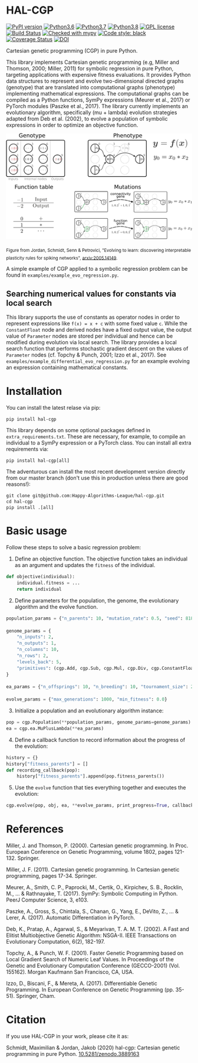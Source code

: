 HAL-CGP
=======
[![PyPI version](https://badge.fury.io/py/hal-cgp.svg)](https://badge.fury.io/py/hal-cgp)
[![Python3.6](https://img.shields.io/badge/python-3.6-red.svg)](https://www.python.org/downloads/release/python-369/)
[![Python3.7](https://img.shields.io/badge/python-3.7-red.svg)](https://www.python.org/)
[![Python3.8](https://img.shields.io/badge/python-3.8-red.svg)](https://www.python.org/)
[![GPL license](https://img.shields.io/badge/License-GPLv3-blue.svg)](https://www.gnu.org/licenses/old-licenses/gpl-3.0.html)
[![Build Status](https://api.travis-ci.org/Happy-Algorithms-League/hal-cgp.svg?branch=master)](https://travis-ci.org/Happy-Algorithms-League/hal-cgp)
[![Checked with mypy](http://www.mypy-lang.org/static/mypy_badge.svg)](http://mypy-lang.org/)
[![Code style: black](https://img.shields.io/badge/code%20style-black-000000.svg)](https://github.com/psf/black)
[![Coverage Status](https://coveralls.io/repos/github/Happy-Algorithms-League/python-gp/badge.svg?branch=master)](https://coveralls.io/github/Happy-Algorithms-League/python-gp?branch=master)
[![DOI](https://zenodo.org/badge/DOI/10.5281/zenodo.3889163.svg)](https://doi.org/10.5281/zenodo.3889163)


Cartesian genetic programming (CGP) in pure Python.

This library implements Cartesian genetic programming (e.g, Miller and Thomson, 2000; Miller, 2011) for symbolic regression in pure Python, targeting applications with expensive fitness evaluations. It provides Python data structures to represent and evolve two-dimensional directed graphs (genotype) that are translated into computational graphs (phenotype) implementing mathematical expressions. The computational graphs can be compiled as a Python functions, SymPy expressions (Meurer et al., 2017) or PyTorch modules (Paszke et al., 2017). The library currently implements an evolutionary algorithm, specifically (mu + lambda) evolution strategies adapted from Deb et al. (2002), to evolve a population of symbolic expressions in order to optimize an objective function.

<div style="text-align:center"><img src="https://raw.githubusercontent.com/Happy-Algorithms-League/hal-cgp/master/cgp-sketch.png" alt="CGP Sketch" width="600"/></div>

<sub>Figure from Jordan, Schmidt, Senn & Petrovici, "Evolving to learn: discovering interpretable plasticity rules for spiking networks", [ arxiv:2005.14149](https://arxiv.org/abs/2005.14149).</sub>


A simple example of CGP applied to a symbolic regression problem can be found in `examples/example_evo_regression.py`.

Searching numerical values for constants via local search
---------------------------------------------------------

This library supports the use of constants as operator nodes in order to represent expressions like `f(x) = x + c` with some fixed value `c`.
While the `ConstantFloat` node and derived nodes have a fixed output value, the output value of `Parameter` nodes are stored per individual and hence can be modified during evolution via local search.
The library provides a local search function that performs stochastic gradient descent on the values of `Parameter` nodes (cf. Topchy & Punch, 2001; Izzo et al., 2017).
See `examples/example_differential_evo_regression.py` for an example evolving an expression containing mathematical constants.

Installation
============

You can install the latest relase via pip:
```shell script
pip install hal-cgp
```

This library depends on some optional packages defined in `extra_requirements.txt`. These are necessary, for example, to compile an individual to a SymPy expression or a PyTorch class. You can install all extra requirements via:
```shell script
pip install hal-cgp[all]
```

The adventurous can install the most recent development version directly from our master branch (don't use this in production unless there are good reasons!):
```shell script
git clone git@github.com:Happy-Algorithms-League/hal-cgp.git
cd hal-cgp
pip install .[all]
```


Basic usage
===========

Follow these steps to solve a basic regression problem:

1. Define an objective function.
   The objective function takes an individual as an argument and updates the `fitness` of the individual.
```python
def objective(individual):
    individual.fitness = ...
    return individual
```
2. Define parameters for the population, the genome, the evolutionary algorithm and the evolve function.
```python
population_params = {"n_parents": 10, "mutation_rate": 0.5, "seed": 8188211}

genome_params = {
	"n_inputs": 2,
	"n_outputs": 1,
	"n_columns": 10,
	"n_rows": 2,
	"levels_back": 5,
	"primitives": (cgp.Add, cgp.Sub, cgp.Mul, cgp.Div, cgp.ConstantFloat),
}

ea_params = {"n_offsprings": 10, "n_breeding": 10, "tournament_size": 2, "n_processes": 2}

evolve_params = {"max_generations": 1000, "min_fitness": 0.0}
```
3. Initialize a population and an evolutionary algorithm instance:
```python
pop = cgp.Population(**population_params, genome_params=genome_params)
ea = cgp.ea.MuPlusLambda(**ea_params)
```
4. Define a callback function to record information about the progress of the evolution:
```python
history = {}
history["fitness_parents"] = []
def recording_callback(pop):
	history["fitness_parents"].append(pop.fitness_parents())
```
5. Use the `evolve` function that ties everything together and executes the evolution:
```python
cgp.evolve(pop, obj, ea, **evolve_params, print_progress=True, callback=recording_callback)
```


References
==========

Miller, J. and Thomson, P. (2000). Cartesian genetic programming. In Proc. European Conference on Genetic Programming, volume 1802, pages 121-132. Springer.

Miller, J. F. (2011). Cartesian genetic programming. In Cartesian genetic programming, pages 17-34. Springer.

Meurer, A., Smith, C. P., Paprocki, M., Certik, O., Kirpichev, S. B., Rocklin, M., ... & Rathnayake, T. (2017). SymPy: Symbolic Computing in Python. PeerJ Computer Science, 3, e103.

Paszke, A., Gross, S., Chintala, S., Chanan, G., Yang, E., DeVito, Z., ... & Lerer, A. (2017). Automatic Differentiation in PyTorch.

Deb, K., Pratap, A., Agarwal, S., & Meyarivan, T. A. M. T. (2002). A Fast and Elitist Multiobjective Genetic Algorithm: NSGA-II. IEEE Transactions on Evolutionary Computation, 6(2), 182-197.

Topchy, A., & Punch, W. F. (2001). Faster Genetic Programming based on Local Gradient Search of Numeric Leaf Values. In Proceedings of the Genetic and Evolutionary Computation Conference (GECCO-2001) (Vol. 155162). Morgan Kaufmann San Francisco, CA, USA.

Izzo, D., Biscani, F., & Mereta, A. (2017). Differentiable Genetic Programming. In European Conference on Genetic Programming (pp. 35-51). Springer, Cham.

Citation
========

If you use HAL-CGP in your work, please cite it as:

Schmidt, Maximilian & Jordan, Jakob (2020) hal-cgp: Cartesian genetic programming in pure Python. [10.5281/zenodo.3889163](https://doi.org/10.5281/zenodo.3889163)
